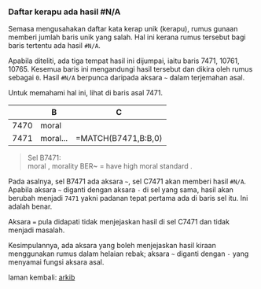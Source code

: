 ### Daftar kerapu ada hasil #N/A

Semasa mengusahakan daftar kata kerap unik (kerapu), rumus
gunaan memberi jumlah baris unik yang salah. Hal ini kerana
rumus tersebut bagi baris tertentu ada hasil `#N/A`.

Apabila diteliti, ada tiga tempat hasil ini dijumpai, iaitu
baris 7471, 10761, 10765. Kesemua baris ini mengandungi
hasil tersebut dan dikira oleh rumus sebagai `0`. Hasil
`#N/A` berpunca daripada aksara `~` dalam terjemahan asal.

Untuk memahami hal ini, lihat di baris asal 7471.

|      | B        | C                   |
| ---- | -------- | ------------------- |
| 7470 | moral    |                     |
| 7471 | moral... | =MATCH(B7471,B:B,0) |

> Sel B7471:  
> moral , morality BER~ = have high moral standard .  

Pada asalnya, sel B7471 ada aksara `~`, sel C7471 akan
memberi hasil `#N/A`. Apabila aksara `~` diganti dengan
aksara `-` di sel yang sama, hasil akan berubah menjadi
`7471` yakni padanan tepat pertama ada di baris sel itu.
Ini adalah benar.

Aksara `=` pula didapati tidak menjejaskan hasil di sel
C7471 dan tidak menjadi masalah.

Kesimpulannya, ada aksara yang boleh menjejaskan hasil
kiraan menggunakan rumus dalam helaian rebak; aksara `~`
diganti dengan `-` yang menyamai fungsi aksara asal.

laman kembali: [arkib][0]

  [0]: ../index.md
